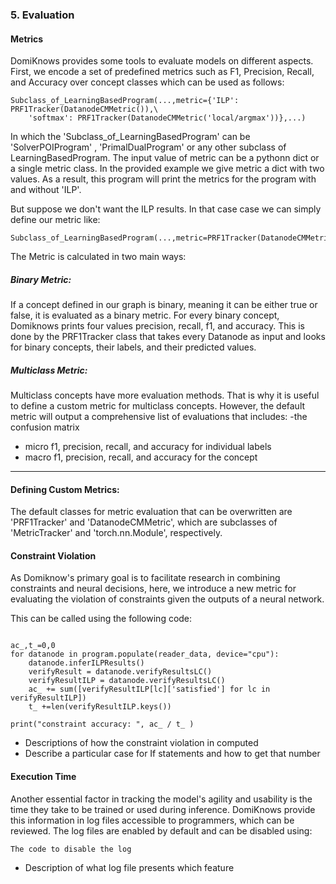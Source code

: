 ### 5. Evaluation

#### Metrics
DomiKnows provides some tools to evaluate models on different aspects. First, we encode a set of predefined metrics such as F1, Precision, Recall, and Accuracy over concept classes which can be used as follows: 

```python3
Subclass_of_LearningBasedProgram(...,metric={'ILP': PRF1Tracker(DatanodeCMMetric()),\
    'softmax': PRF1Tracker(DatanodeCMMetric('local/argmax'))},...)
```
In which the 'Subclass_of_LearningBasedProgram' can be 'SolverPOIProgram' , 'PrimalDualProgram' or any other subclass of LearningBasedProgram. The input value of metric can be a pythonn dict or a single metric class. In the provided example we give metric a dict with two values. As a result, this program will print the metrics for the program with and without 'ILP'.

But suppose we don't want the ILP results. In that case case we can simply define our metric like:

```python3
Subclass_of_LearningBasedProgram(...,metric=PRF1Tracker(DatanodeCMMetric('local/argmax')),...)
```


The Metric is calculated in two main ways:
##### Binary Metric:

If a concept defined in our graph is binary, meaning it can be either true or false, it is evaluated as a binary metric. For every binary concept, Domiknows prints four values precision, recall, f1, and accuracy. This is done by the PRF1Tracker class that takes every Datanode as input and looks for binary concepts, their labels, and their predicted values.

##### Multiclass Metric:

Multiclass concepts have more evaluation methods. That is why it is useful to define a custom metric for multiclass concepts. However, the default metric will output a comprehensive list of evaluations that includes: 
-the confusion matrix
- micro f1, precision, recall, and accuracy for individual labels
- macro f1, precision, recall, and accuracy for the concept
_________
#### Defining Custom Metrics:

The default classes for metric evaluation that can be overwritten are 'PRF1Tracker' and 'DatanodeCMMetric', which are subclasses of 'MetricTracker' and 'torch.nn.Module', respectively.

#### Constraint Violation

As Domiknow's primary goal is to facilitate research in combining constraints and neural decisions, here, we introduce a new metric for evaluating the violation of constraints given the outputs of a neural network. 

This can be called using the following code:
```python3

ac_,t_=0,0
for datanode in program.populate(reader_data, device="cpu"):
    datanode.inferILPResults()
    verifyResult = datanode.verifyResultsLC()
    verifyResultILP = datanode.verifyResultsLC()
    ac_ += sum([verifyResultILP[lc]['satisfied'] for lc in verifyResultILP])
    t_ +=len(verifyResultILP.keys())

print("constraint accuracy: ", ac_ / t_ )
```

- Descriptions of how the constraint violation in computed
- Describe a particular case for If statements and how to get that number

#### Execution Time
Another essential factor in tracking the model's agility and usability is the time they take to be trained or used during inference. 
DomiKnows provide this information in log files accessible to programmers, which can be reviewed. 
The log files are enabled by default and can be disabled using:
```python3
The code to disable the log
```

- Description of what log file presents which feature
